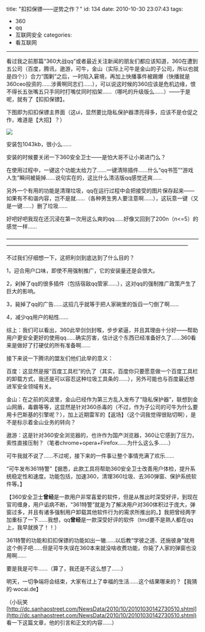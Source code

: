 title: "扣扣保镖——逆势之作？"
id: 134
date: 2010-10-30 23:07:43
tags: 
- 360
- qq
- 互联网安全
categories: 
- 看互联网
---

看过我之前那篇“360大战qq”或者最近关注新闻的朋友们都应该知道，360在遭到五公司（百度，腾讯，遨游，可牛，金山（实际上可牛是金山的子公司，所以也就是四个））合力“围剿”之后，一时陷入窘境，再加上快播事件被踢爆（快播就是360ceo投资的……涉黄啊同志们……），可以说这时候的360应该是危机边缘，恨不得长五张嘴五只手同时打嘴仗同时掐架……（哪吒的升级版么……）——于是呢，就有了【扣扣保镖】。<!--more-->

下图即为扣扣保镖主界面（这ui，显然要比隐私保护器漂亮得多，应该不是仓促之作，难道是【大招】？）

![](http://pimg.qihoo.com/qhimg/jingyan/859_599/13/04/6e/13046eq11bf3d.430430.jpg)

安装包1043kb，很小么……

安装的时候要关闭一下360安全卫士——是怕大哥不让小弟进门么？

在使用过程中，一键这个功能太给力了……一键清除插件……什么“qq书签”“游戏人生”瞬间被毙掉……说句实在的，这比什么清洁版qq感觉还爽……

另外一个有用的功能是清理垃圾，qq在运行过程中会把接受的图片保存起来——如果有不和谐内容，岂不是就……（各种男生男人要注意啊……），这玩意一键（又是一键……）删了垃圾……

好吧好吧我现在还沉浸在第一次用这么爽的qq……好像又回到了200n（n&lt;=5）的感觉一样……

——————————————————————————————————————————————————————————————————————

不过我们仔细想一下，这把利剑到底达到了什么目的？

1，迎合用户口味，即使不用强制推广，它的安装量还是会很大。

2，剁掉了qq的很多插件（包括宿敌qq管家……），这对qq的强制推广政策产生了巨大的影响。

3，毙掉了qq的广告……这招几乎就等于把人家碗里的饭舀一勺倒了啊……

4，减少qq用户的粘性……

综上：我们可以看出，360此举剑剑封喉，步步紧逼，并且其理由十分好——帮助用户更安全更好的使用qq……确实厉害，估计这个东西已经准备好久了……360看来是做好了打硬仗的所有准备啊……

接下来说一下腾讯的盟友们他们此举的意义：

百度：这显然是报“百度工具栏”的仇了（其实，百度你只要愿意做一个百度工具栏的卸载方式，我还是可以容忍这种垃圾工具条的……），另外可能也与百度最近想进军安全领域有关。

金山：在之前的风波里，金山已经作为第三方乱入发布了“隐私保护器”，联想到金山网盾，毒霸等等，这显然是针对360杀毒的（不过，作为子公司的可牛为什么要用卡巴斯基的引擎呢？），加上近期雷军的【返场】（这个词我觉得很贴切啊），是不是标示着金山业务的转向？

遨游：这是针对360安全浏览器的，也许作为国产浏览器，360让它感到了压力，索性直接压制？（笔者chrome+opera+Firefox……为什么这么多……）

可牛我就不说了……不过呢，接下来的一件事让整个事情充满了欢乐……

“可牛发布361特警”【据悉，此款工具将帮助360安全卫士改善用户体检，提升系统稳定性和速度。功能包括，加速360，清理360垃圾、去360弹窗、保护系统软件等。】

【360安全卫士**曾经**是一款用户非常喜爱的软件，但是从推出时深受好评，到现在官司缠身，用户诟病不断，“361特警”就是为了解决用户对360体积过于庞大，弹窗过多，并且有诸多强制用户卸载其他软件行为的需求所推出的。】我把曾经两字加重标了一下……我想，qq**曾经**是一款深受好评的软件（tmd要不是熟人都在qq上，我早就换了！！）

361特警的功能和扣扣保镖的功能如出一辙……以后教“学彼之道、还施彼身”就用这个例子吧……但是可牛失误在360本来就没啥收费功能，你毙了人家的弹窗也没用啊……

要是我是可牛……（算了，我还是不这么想了……）

明天，一切争端将会结束，大家有过上了幸福的生活……这个结果哪来的？【我猜的·wocai.de】

（小玩笑[http://dc.sanhaostreet.com/NewsData/2010/10/20101030142730510.shtml](http://dc.sanhaostreet.com/NewsData/2010/10/20101030142730510.shtml) 看一下这篇文章，他的引言和正文的内容……）